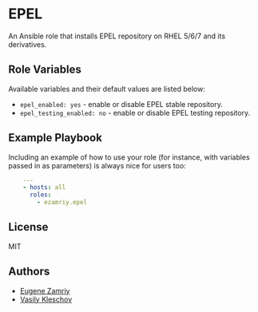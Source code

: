 # EPEL

An Ansible role that installs EPEL repository on RHEL 5/6/7 and its derivatives.


## Role Variables

Available variables and their default values are listed below:

* `epel_enabled: yes` - enable or disable EPEL stable repository.
* `epel_testing_enabled: no` - enable or disable EPEL testing repository.


## Example Playbook

Including an example of how to use your role (for instance, with variables passed in as parameters) is always nice for users too:

```yaml
    ---
    - hosts: all
      roles:
        - ezamriy.epel
```


## License

MIT


## Authors

* [Eugene Zamriy](https://github.com/ezamriy)
* [Vasily Kleschov](https://github.com/korulag)
